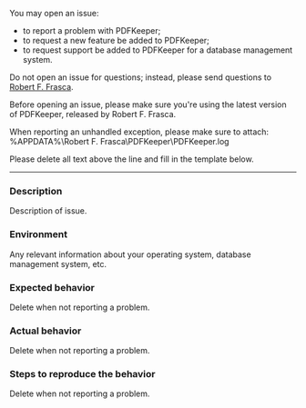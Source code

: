 You may open an issue:
- to report a problem with PDFKeeper;
- to request a new feature be added to PDFKeeper;
- to request support be added to PDFKeeper for a database management system.

Do not open an issue for questions; instead, please send questions to [Robert F. Frasca](mailto:rffrasca@gmail.com).

Before opening an issue, please make sure you're using the latest version of PDFKeeper, released by Robert F. Frasca.

When reporting an unhandled exception, please make sure to attach:
%APPDATA%\Robert F. Frasca\PDFKeeper<version>\PDFKeeper.log

Please delete all text above the line and fill in the template below.

------------------------
### Description
Description of issue.

### Environment
Any relevant information about your operating system, database management system, etc.

### Expected behavior
Delete when not reporting a problem.

### Actual behavior
Delete when not reporting a problem.

### Steps to reproduce the behavior
Delete when not reporting a problem.
